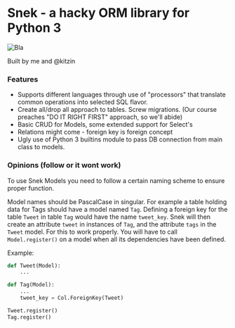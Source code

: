 # Snek - a hacky ORM library for Python 3
![Bla](https://i.imgur.com/hlJGRT0.jpg)

Built by me and @kitzin

### Features
 - Supports different languages through use of "processors" that translate common operations into selected SQL flavor.
 - Create all/drop all approach to tables. Screw migrations. (Our course preaches "DO IT RIGHT FIRST" approach, so we'll abide)
 - Basic CRUD for Models, some extended support for Select's
 - Relations might come - foreign key is foreign concept
 - Ugly use of Python 3 builtins module to pass DB connection from main class to models.


### Opinions (follow or it wont work)
To use Snek Models you need to follow a certain naming scheme to ensure proper function.

Model names should be PascalCase in singular.
For example a table holding data for Tags should have a model named `Tag`.
Defining a foreign key for the table `Tweet` in table `Tag` would have the name `tweet_key`.
Snek will then create an attribute `tweet` in instances of `Tag`, and the attribute `tags` in the `Tweet` model.
For this to work properly. You will have to call `Model.register()` on a model when all its dependencies have been defined.

Example:
```python
def Tweet(Model):
	...

def Tag(Model):
    ...
	tweet_key = Col.ForeignKey(Tweet)

Tweet.register()
Tag.register()
```
